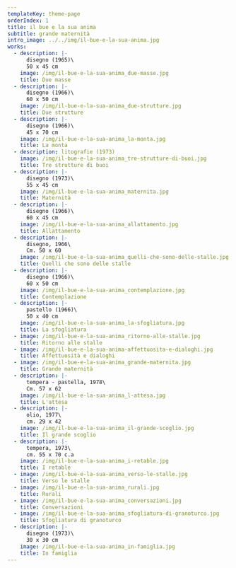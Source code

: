 ```yaml
---
templateKey: theme-page
orderIndex: 1
title: il bue e la sua anima
subtitle: grande maternità
intro_image: ../../img/il-bue-e-la-sua-anima.jpg
works:
  - description: |-
      disegno (1965)\
      50 x 45 cm
    image: /img/il-bue-e-la-sua-anima_due-masse.jpg
    title: Due masse
  - description: |-
      disegno (1966)\
      60 x 50 cm
    image: /img/il-bue-e-la-sua-anima_due-strutture.jpg
    title: Due strutture
  - description: |-
      disegno (1966)\
      45 x 70 cm
    image: /img/il-bue-e-la-sua-anima_la-monta.jpg
    title: La monta
  - description: litografie (1973)
    image: /img/il-bue-e-la-sua-anima_tre-strutture-di-buoi.jpg
    title: Tre strutture di buoi
  - description: |-
      disegno (1973)\
      55 x 45 cm
    image: /img/il-bue-e-la-sua-anima_maternita.jpg
    title: Maternità
  - description: |-
      disegno (1966)\
      60 x 45 cm
    image: /img/il-bue-e-la-sua-anima_allattamento.jpg
    title: Allattamento
  - description: |-
      disegno, 1966\
      Cm. 50 x 60
    image: /img/il-bue-e-la-sua-anima_quelli-che-sono-delle-stalle.jpg
    title: Quelli che sono delle stalle
  - description: |-
      disegno (1966)\
      60 x 50 cm
    image: /img/il-bue-e-la-sua-anima_contemplazione.jpg
    title: Contemplazione
  - description: |-
      pastello (1966)\
      50 x 40 cm
    image: /img/il-bue-e-la-sua-anima_la-sfogliatura.jpg
    title: La sfogliatura
  - image: /img/il-bue-e-la-sua-anima_ritorno-alle-stalle.jpg
    title: Ritorno alle stalle
  - image: /img/il-bue-e-la-sua-anima-affettuosita-e-dialoghi.jpg
    title: Affettuosità e dialoghi
  - image: /img/il-bue-e-la-sua-anima_grande-maternita.jpg
    title: Grande maternità
  - description: |-
      tempera - pastella, 1978\
      Cm. 57 x 62
    image: /img/il-bue-e-la-sua-anima_l-attesa.jpg
    title: L'attesa
  - description: |-
      olio, 1977\
      cm. 29 x 42
    image: /img/il-bue-e-la-sua-anima_il-grande-scoglio.jpg
    title: Il grande scoglio
  - description: |-
      tempera, 1973\
      cm. 55 x 70 c.a
    image: /img/il-bue-e-la-sua-anima_i-retable.jpg
    title: I retable
  - image: /img/il-bue-e-la-sua-anima_verso-le-stalle.jpg
    title: Verso le stalle
  - image: /img/il-bue-e-la-sua-anima_rurali.jpg
    title: Rurali
  - image: /img/il-bue-e-la-sua-anima_conversazioni.jpg
    title: Conversazioni
  - image: /img/il-bue-e-la-sua-anima_sfogliatura-di-granoturco.jpg
    title: Sfogliatura di granoturco
  - description: |-
      disegno (1973)\
      30 x 30 cm
    image: /img/il-bue-e-la-sua-anima_in-famiglia.jpg
    title: In famiglia
---
```



